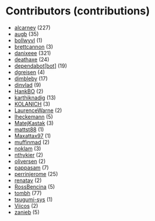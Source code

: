# Contributors (contributions)
* [alcarney](https://github.com/alcarney) (227)
* [augb](https://github.com/augb) (35)
* [bollwyvl](https://github.com/bollwyvl) (1)
* [brettcannon](https://github.com/brettcannon) (3)
* [danixeee](https://github.com/danixeee) (321)
* [deathaxe](https://github.com/deathaxe) (24)
* [dependabot[bot]](https://github.com/apps/dependabot) (19)
* [dgreisen](https://github.com/dgreisen) (4)
* [dimbleby](https://github.com/dimbleby) (17)
* [dinvlad](https://github.com/dinvlad) (9)
* [HankBO](https://github.com/HankBO) (2)
* [karthiknadig](https://github.com/karthiknadig) (13)
* [KOLANICH](https://github.com/KOLANICH) (3)
* [LaurenceWarne](https://github.com/LaurenceWarne) (2)
* [lheckemann](https://github.com/lheckemann) (5)
* [MatejKastak](https://github.com/MatejKastak) (3)
* [mattst88](https://github.com/mattst88) (1)
* [Maxattax97](https://github.com/Maxattax97) (1)
* [muffinmad](https://github.com/muffinmad) (2)
* [noklam](https://github.com/noklam) (3)
* [nthykier](https://github.com/nthykier) (2)
* [oliversen](https://github.com/oliversen) (2)
* [pappasam](https://github.com/pappasam) (7)
* [perrinjerome](https://github.com/perrinjerome) (25)
* [renatav](https://github.com/renatav) (2)
* [RossBencina](https://github.com/RossBencina) (5)
* [tombh](https://github.com/tombh) (77)
* [tsugumi-sys](https://github.com/tsugumi-sys) (1)
* [Viicos](https://github.com/Viicos) (2)
* [zanieb](https://github.com/zanieb) (5)
